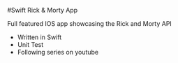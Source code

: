 #Swift Rick & Morty App

Full featured IOS app showcasing the Rick and Morty API

- Written in Swift
- Unit Test
- Following series on youtube
